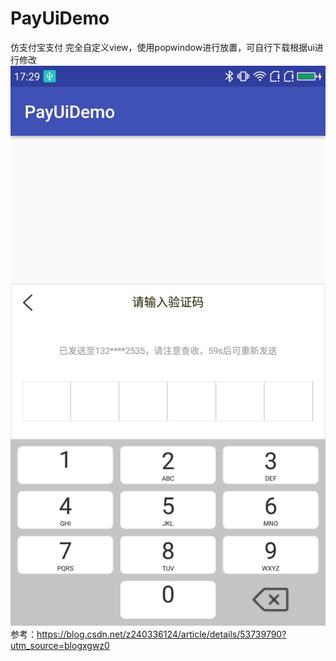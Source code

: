 # PayUiDemo
仿支付宝支付
完全自定义view，使用popwindow进行放置，可自行下载根据ui进行修改
![image](app/src/screenshot/image.jpg)
参考：https://blog.csdn.net/z240336124/article/details/53739790?utm_source=blogxgwz0
